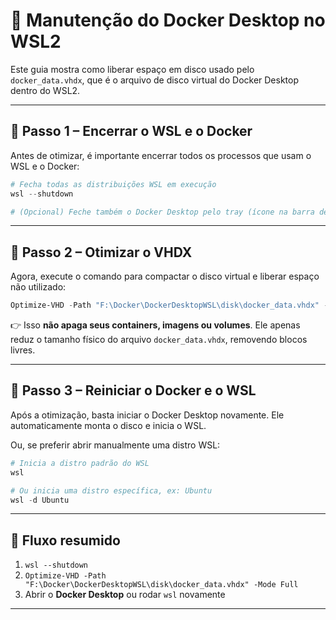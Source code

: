 # 🐋 Manutenção do Docker Desktop no WSL2

Este guia mostra como liberar espaço em disco usado pelo `docker_data.vhdx`, que é o arquivo de disco virtual do Docker Desktop dentro do WSL2.

---

## 📌 Passo 1 – Encerrar o WSL e o Docker
Antes de otimizar, é importante encerrar todos os processos que usam o WSL e o Docker:

```powershell
# Fecha todas as distribuições WSL em execução
wsl --shutdown

# (Opcional) Feche também o Docker Desktop pelo tray (ícone na barra de tarefas)
````

---

## 📌 Passo 2 – Otimizar o VHDX

Agora, execute o comando para compactar o disco virtual e liberar espaço não utilizado:

```powershell
Optimize-VHD -Path "F:\Docker\DockerDesktopWSL\disk\docker_data.vhdx" -Mode Full
```

👉 Isso **não apaga seus containers, imagens ou volumes**.
Ele apenas reduz o tamanho físico do arquivo `docker_data.vhdx`, removendo blocos livres.

---

## 📌 Passo 3 – Reiniciar o Docker e o WSL

Após a otimização, basta iniciar o Docker Desktop novamente.
Ele automaticamente monta o disco e inicia o WSL.

Ou, se preferir abrir manualmente uma distro WSL:

```powershell
# Inicia a distro padrão do WSL
wsl

# Ou inicia uma distro específica, ex: Ubuntu
wsl -d Ubuntu
```

---

## 🔄 Fluxo resumido

1. `wsl --shutdown`
2. `Optimize-VHD -Path "F:\Docker\DockerDesktopWSL\disk\docker_data.vhdx" -Mode Full`
3. Abrir o **Docker Desktop** ou rodar `wsl` novamente

---
